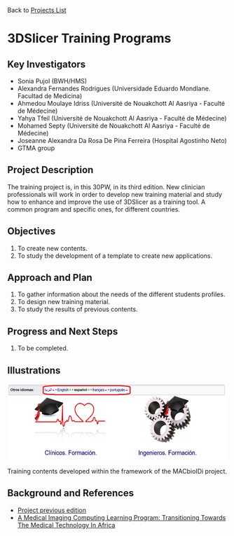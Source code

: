 Back to [Projects List](../README.md#ProjectsList)

# 3DSlicer Training Programs

## Key Investigators

-	Sonia Pujol (BWH/HMS)
- Alexandra Fernandes Rodrigues (Universidade Eduardo Mondlane. Facultad de Medicina)
-	Ahmedou Moulaye Idriss (Université de Nouakchott Al Aasriya - Faculté de Médecine)
-	Yahya Tfeil (Université de Nouakchott Al Aasriya - Faculté de Médecine)
-	Mohamed Septy (Université de Nouakchott Al Aasriya - Faculté de Médecine)
-	Joseanne Alexandra Da Rosa De Pina Ferreira (Hospital Agostinho Neto)
-	GTMA group


## Project Description

The training project is, in this 30PW, in its third edition. New clinician professionals will work in order to develop new training material and study how to enhance and improve the use of 3DSlicer as a training tool. A common program and specific ones, for different countries.

## Objectives

1. To create new contents.
1. To study the development of a template to create new applications.


## Approach and Plan

1. To gather information about the needs of the different students profiles.
1. To design new training material.
1. To study the results of previous contents.


## Progress and Next Steps

1. To be completed.

## Illustrations

<img src="Figure1.png" width="500" height="175">

Training contents developed within the framework of the MACbioIDi project.

## Background and References

+ [Project previous edition](https://na-mic.github.io/ProjectWeek/PW28_2018_GranCanaria/Projects/3DSlicerTrainingPrograms/)
+ [A Medical Imaging Computing Learning Program: Transitioning Towards The Medical Technology In Africa](https://library.iated.org/view/AFONSOSUAREZ2018AME)
